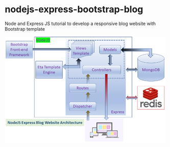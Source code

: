 # nodejs-express-bootstrap-blog

Node and Express JS tutorial to develop a responsive blog website with Bootstrap template

![Architecture](docs/images/NodeJS_Express_Blog_Arch.png)
